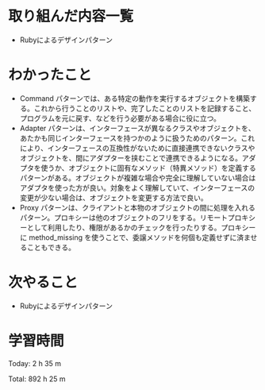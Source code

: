 # 取り組んだ内容一覧
- Rubyによるデザインパターン

# わかったこと
- Command パターンでは、ある特定の動作を実行するオブジェクトを構築する。これから行うことのリストや、完了したことのリストを記録すること、プログラムを元に戻す、などを行う必要がある場合に役に立つ。
- Adapter パターンは、インターフェースが異なるクラスやオブジェクトを、あたかも同じインターフェースを持つかのように扱うためのパターン。これにより、インターフェースの互換性がないために直接連携できないクラスやオブジェクトを、間にアダプターを挟むことで連携できるようになる。アダプタを使うか、オブジェクトに固有なメソッド（特異メソッド）を定義するパターンがある。オブジェクトが複雑な場合や完全に理解していない場合はアダプタを使った方が良い。対象をよく理解していて、インターフェースの変更が少ない場合は、オブジェクトを変更する方法で良い。
- Proxy パターンは、クライアントと本物のオブジェクトの間に処理を入れるパターン。プロキシーは他のオブジェクトのフリをする。リモートプロキシーとして利用したり、権限があるかのチェックを行ったりする。プロキシーに method_missing を使うことで、委譲メソッドを何個も定義せずに済ませることもできる。

# 次やること
- Rubyによるデザインパターン

# 学習時間
Today: 2 h 35 m

Total: 892 h 25 m
